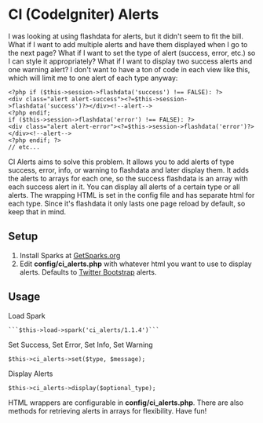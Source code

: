 CI (CodeIgniter) Alerts
============================

I was looking at using flashdata for alerts, but it didn't seem to fit the bill. What if I want to add multiple alerts and have them displayed when I go to the next page? What if I want to set the type of alert (success, error, etc.) so I can style it appropriately? What if I want to display two success alerts and one warning alert? I don't want to have a ton of code in each view like this, which will limit me to one alert of each type anyway:

    <?php if ($this->session->flashdata('success') !== FALSE): ?>
    <div class="alert alert-success"><?=$this->session->flashdata('success')?></div><!--alert-->
    <?php endif;
    if ($this->session->flashdata('error') !== FALSE): ?>
    <div class="alert alert-error"><?=$this->session->flashdata('error')?></div><!--alert-->
    <?php endif; ?>
    // etc...

CI Alerts aims to solve this problem. It allows you to add alerts of type success, error, info, or warning to flashdata and later display them. It adds the alerts to arrays for each one, so the success flashdata is an array with each success alert in it. You can display all alerts of a certain type or all alerts. The wrapping HTML is set in the config file and has separate html for each type. Since it's flashdata it only lasts one page reload by default, so keep that in mind.

Setup
----------------------------

1. Install Sparks at [GetSparks.org](http://getsparks.org)
3. Edit **config/ci_alerts.php** with whatever html you want to use to display alerts. Defaults to [Twitter Bootstrap](http://bootstrap.io) alerts.

Usage
----------------------------

Load Spark 

    ```$this->load->spark('ci_alerts/1.1.4')```

Set Success, Set Error, Set Info, Set Warning

    $this->ci_alerts->set($type, $message);
    
Display Alerts

    $this->ci_alerts->display($optional_type);

HTML wrappers are configurable in **config/ci_alerts.php**. There are also methods for retrieving alerts in arrays for flexibility. Have fun!